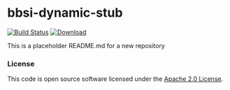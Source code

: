 
# bbsi-dynamic-stub

[![Build Status](https://travis-ci.org/hmrc/bbsi-dynamic-stub.svg?branch=master)](https://travis-ci.org/hmrc/bbsi-dynamic-stub) [ ![Download](https://api.bintray.com/packages/hmrc/releases/bbsi-dynamic-stub/images/download.svg) ](https://bintray.com/hmrc/releases/bbsi-dynamic-stub/_latestVersion)

This is a placeholder README.md for a new repository

### License

This code is open source software licensed under the [Apache 2.0 License]("http://www.apache.org/licenses/LICENSE-2.0.html").
    